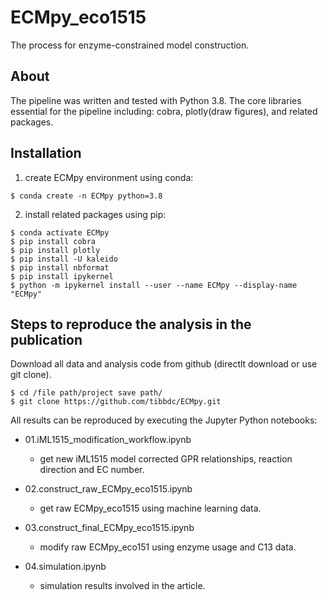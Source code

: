 # ECMpy_eco1515
The process for enzyme-constrained model construction.

## About

The pipeline was written and tested with Python 3.8. The core libraries essential for the pipeline including: cobra, plotly(draw figures), and related packages. 

## Installation

1. create ECMpy environment using conda:

```shell
$ conda create -n ECMpy python=3.8
```

2. install related packages using pip:

```shell 
$ conda activate ECMpy
$ pip install cobra
$ pip install plotly
$ pip install -U kaleido
$ pip install nbformat
$ pip install ipykernel
$ python -m ipykernel install --user --name ECMpy --display-name "ECMpy"
```

## Steps to reproduce the analysis in the publication

Download all data and analysis code from github (directlt download or use git clone). 

 ```shell
$ cd /file path/project save path/
$ git clone https://github.com/tibbdc/ECMpy.git
```

 All results can be reproduced by executing the Jupyter Python notebooks:

+ 01.iML1515_modification_workflow.ipynb
  + get new iML1515 model corrected GPR relationships, reaction direction and EC number.

+ 02.construct_raw_ECMpy_eco1515.ipynb
  + get raw ECMpy_eco1515 using machine learning data.

+ 03.construct_final_ECMpy_eco1515.ipynb
  + modify raw ECMpy_eco151 using enzyme usage and C13 data.
  
+ 04.simulation.ipynb
  + simulation results involved in the article.
  
